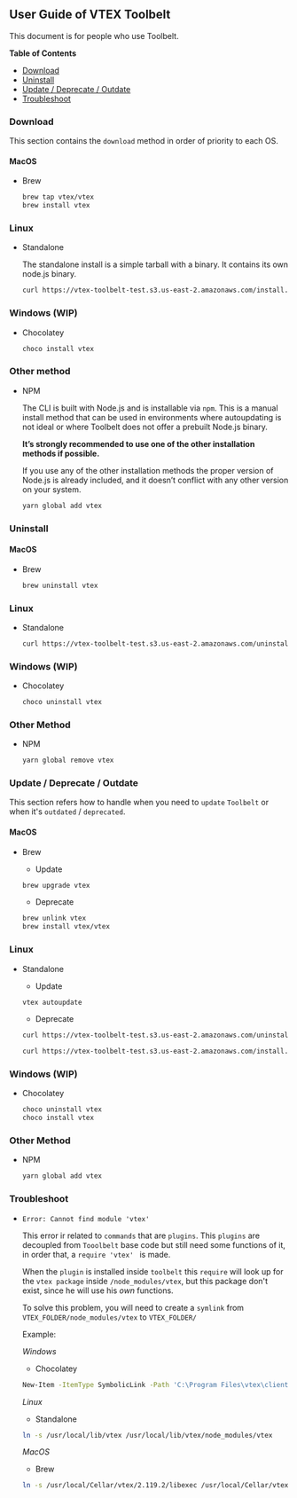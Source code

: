## User Guide of VTEX Toolbelt

This document is for people who use Toolbelt.

**Table of Contents**

- [Download](#donwload)
- [Uninstall](#uninstall)
- [Update / Deprecate / Outdate](#update-deprecate-outdate)
- [Troubleshoot](#troubleshoot)

### **Download**

This section contains the `download` method in order of priority to each OS.

#### MacOS

- Brew
    ```bash
    brew tap vtex/vtex
    brew install vtex
    ```

### Linux

- Standalone 
    
    The standalone install is a simple tarball with a binary. It contains its own node.js binary.

    ```bash
    curl https://vtex-toolbelt-test.s3.us-east-2.amazonaws.com/install.sh | sh
    ```

### Windows (WIP)

- Chocolatey

    ```bash
    choco install vtex
    ```

### Other method

- NPM

    The CLI is built with Node.js and is installable via `npm`. This is a manual install method that can be used in environments where autoupdating is not ideal or where Toolbelt does not offer a prebuilt Node.js binary.

    **It’s strongly recommended to use one of the other installation methods if possible.**

    If you use any of the other installation methods the proper version of Node.js is already included, and it doesn’t conflict with any other version on your system.

    ```bash
    yarn global add vtex
    ```

### **Uninstall**

#### MacOS

- Brew
    ```bash
    brew uninstall vtex
    ```

### Linux

- Standalone 
    
    ```bash
    curl https://vtex-toolbelt-test.s3.us-east-2.amazonaws.com/uninstall.sh | sh
    ```

### Windows (WIP)

- Chocolatey

    ```bash
    choco uninstall vtex
    ```

### Other Method

- NPM

     ```bash
    yarn global remove vtex
    ```

### **Update / Deprecate / Outdate**

This section refers how to handle when you need to `update`  `Toolbelt` or when it's `outdated` / `deprecated`.

#### MacOS

- Brew
    - Update

    ```bash
    brew upgrade vtex
    ```

    - Deprecate

    ```bash
    brew unlink vtex
    brew install vtex/vtex
    ```

### Linux

- Standalone 
    
    - Update

    ```bash
    vtex autoupdate
    ```

    - Deprecate

    ```bash
    curl https://vtex-toolbelt-test.s3.us-east-2.amazonaws.com/uninstall.sh | sh

    curl https://vtex-toolbelt-test.s3.us-east-2.amazonaws.com/install.sh | sh
    ```

### Windows (WIP)

- Chocolatey

    ```bash
    choco uninstall vtex
    choco install vtex
    ```

### Other Method

- NPM

     ```bash
    yarn global add vtex
    ```

### Troubleshoot

- `Error: Cannot find module 'vtex'`
    
    This error ir related to `commands` that are `plugins`. This `plugins` are decoupled from `Tooolbelt` base code but still need some functions of it, in order that, a `require 'vtex' ` is made.

    When the `plugin` is installed inside `toolbelt` this `require` will look up for the `vtex package` inside `/node_modules/vtex`, but this package don't exist, since he will use his *own* functions.

    To solve this problem, you will need to create a `symlink` from `VTEX_FOLDER/node_modules/vtex` to `VTEX_FOLDER/`

    Example:

    *Windows*

    - Chocolatey
    
    ```bash
    New-Item -ItemType SymbolicLink -Path 'C:\Program Files\vtex\client\node_modules\vtex' -Target 'C:\Program Files\vtex\client'    
    ```

    *Linux*

    - Standalone

    ```bash
    ln -s /usr/local/lib/vtex /usr/local/lib/vtex/node_modules/vtex
    ```

    *MacOS*

    - Brew

    ```bash
    ln -s /usr/local/Cellar/vtex/2.119.2/libexec /usr/local/Cellar/vtex/2.119.2/libexec/node_modules/vtex
    ```